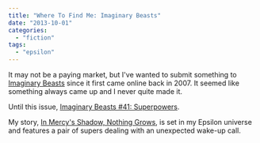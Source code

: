 ```yaml
---
title: "Where To Find Me: Imaginary Beasts"
date: "2013-10-01"
categories: 
  - "fiction"
tags: 
  - "epsilon"
---
```


It may not be a paying market, but I've wanted to submit something to [Imaginary Beasts](http://imaginarybeasts.livejournal.com/) since it first came online back in 2007. It seemed like something always came up and I never quite made it.

Until this issue, [Imaginary Beasts #41: Superpowers](http://imaginarybeasts.livejournal.com/66747.html).

My story, [In Mercy's Shadow, Nothing Grows](http://ib-archive.livejournal.com/107703.html), is set in my Epsilon universe and features a pair of supers dealing with an unexpected wake-up call.
